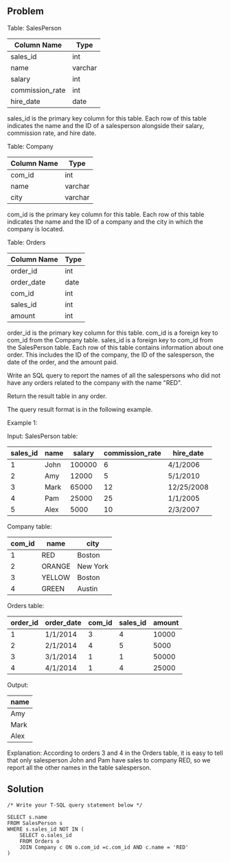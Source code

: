 ## Problem

Table: SalesPerson

| Column Name     | Type    |
|-----------------|---------|
| sales_id        | int     |
| name            | varchar |
| salary          | int     |
| commission_rate | int     |
| hire_date       | date    |

sales_id is the primary key column for this table.
Each row of this table indicates the name and the ID of a salesperson alongside their salary, commission rate, and hire date.
 

Table: Company

| Column Name | Type    |
|-------------|---------|
| com_id      | int     |
| name        | varchar |
| city        | varchar |

com_id is the primary key column for this table.
Each row of this table indicates the name and the ID of a company and the city in which the company is located.
 

Table: Orders

| Column Name | Type |
|-------------|------|
| order_id    | int  |
| order_date  | date |
| com_id      | int  |
| sales_id    | int  |
| amount      | int  |

order_id is the primary key column for this table.
com_id is a foreign key to com_id from the Company table.
sales_id is a foreign key to com_id from the SalesPerson table.
Each row of this table contains information about one order. 
This includes the ID of the company, the ID of the salesperson, the date of the order, and the amount paid.
 

Write an SQL query to report the names of all the salespersons who did not have any orders related to the company with the name "RED".

Return the result table in any order.

The query result format is in the following example.

 

Example 1:

Input: 
SalesPerson table:

| sales_id | name | salary | commission_rate | hire_date  |
|----------|------|--------|-----------------|------------|
| 1        | John | 100000 | 6               | 4/1/2006   |
| 2        | Amy  | 12000  | 5               | 5/1/2010   |
| 3        | Mark | 65000  | 12              | 12/25/2008 |
| 4        | Pam  | 25000  | 25              | 1/1/2005   |
| 5        | Alex | 5000   | 10              | 2/3/2007   |

Company table:

| com_id | name   | city     |
|--------|--------|----------|
| 1      | RED    | Boston   |
| 2      | ORANGE | New York |
| 3      | YELLOW | Boston   |
| 4      | GREEN  | Austin   |

Orders table:

| order_id | order_date | com_id | sales_id | amount |
|----------|------------|--------|----------|--------|
| 1        | 1/1/2014   | 3      | 4        | 10000  |
| 2        | 2/1/2014   | 4      | 5        | 5000   |
| 3        | 3/1/2014   | 1      | 1        | 50000  |
| 4        | 4/1/2014   | 1      | 4        | 25000  |

Output: 

| name |
|------|
| Amy  |
| Mark |
| Alex |

Explanation: 
According to orders 3 and 4 in the Orders table, it is easy to tell that only salesperson John and Pam have sales to company RED, 
so we report all the other names in the table salesperson.

## Solution

    /* Write your T-SQL query statement below */

    SELECT s.name 
    FROM SalesPerson s 
    WHERE s.sales_id NOT IN (
        SELECT o.sales_id 
        FROM Orders o 
        JOIN Company c ON o.com_id =c.com_id AND c.name = 'RED' 
    )
